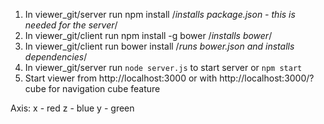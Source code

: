 1. In viewer_git/server run npm install /*installs package.json - this is needed for the server*/
2. In viewer_git/client run npm install -g bower /*installs bower*/
3. In viewer_git/client run bower install /*runs bower.json and installs dependencies*/
4. In viewer_git/server run `node server.js` to start server or `npm start`
5. Start viewer from http://localhost:3000 or with http://localhost:3000/?cube for navigation cube feature

Axis:
x - red
z - blue
y - green
